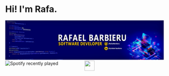 <h1>Hi! I'm Rafa.</h1>

<div>
  <img src="https://github.com/RafaelBarbieru/RafaelBarbieru/blob/main/1673702086148.jfif" alt="Banner">
</div>

<div style="display: inline-box; width: 50%; float: left">
  <img src="https://spotify-recently-played-readme.vercel.app/api?user=t2pgcbpsdn8oxevpfm4ppjvxo&count=3&unique=true" alt="Spotify recently played">
</div>

<div style="display: inline-box; width: 50%; float: right">
  <a href="https://www.linkedin.com/in/rafael-barbieru/">
    <img height="32" width="32" src="https://cdn.simpleicons.org/linkedin" target="_blank">
  </a>
</div>

